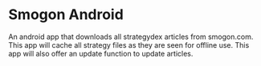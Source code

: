 # Smogon Android
An android app that downloads all strategydex articles from smogon.com.
This app will cache all strategy files as they are seen for offline use.
This app will also offer an update function to update articles.
